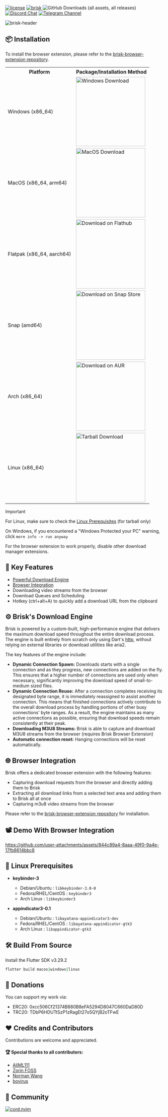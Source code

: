 [![license](https://img.shields.io/github/license/AminBhst/brisk?style=flat-square)](https://github.com/AminBhst/brisk/blob/main/LICENSE)
[![brisk](https://snapcraft.io/brisk/badge.svg)](https://snapcraft.io/brisk)
![GitHub Downloads (all assets, all releases)](https://img.shields.io/github/downloads/AminBhst/brisk/total?style=flat-square)
<a href="https://discord.gg/hGBDWNDHG3"><img alt="Discord Chat" src="https://img.shields.io/discord/1298990692000989225?color=5865F2&label=discord&style=flat-square"></a>
[![Telegram Channel](https://img.shields.io/badge/Channel-Telegram-blue.svg?logo=telegram&style=flat-square)](https://t.me/ryedev)

[//]: # (![Static Badge]&#40;https://img.shields.io/badge/Channel-Youtube-red?style=flat-square&logo=youtube&link=https%3A%2F%2Fwww.youtube.com%2F%40ryedev&#41;)
![brisk-header](https://raw.githubusercontent.com/BrisklyDev/brisk/refs/heads/main/assets/brisk-header.png)


## :package: Installation

To install the browser extension, please refer to the [brisk-browser-extension repository](https://github.com/AminBhst/brisk-browser-extension).

<table>
  <tr>
    <th>Platform</th>
    <th>Package/Installation Method</th>
  </tr>
  <tr>
    <td>Windows (x86_64)</td>
    <td>
      <a href="https://github.com/BrisklyDev/brisk/releases/latest">
        <img width="220" alt="Windows Download" src="https://github.com/BrisklyDev/brisk/blob/main/images/windows-download.png?raw=true">
      </a>
  </tr>
  <tr>
    <td>MacOS (x86_64, arm64)</td>
    <td>
      <a href="https://github.com/BrisklyDev/brisk/releases/latest">
        <img width="220" alt="MacOS Download" src="https://github.com/BrisklyDev/brisk/blob/main/images/macos-download.png?raw=true">
      </a>
    </td>
  </tr>
  <tr>
    <td>Flatpak (x86_64, aarch64)</td>
    <td>
      <a href="https://flathub.org/apps/io.github.BrisklyDev.Brisk">
        <img width="220" alt="Download on Flathub" src="https://github.com/BrisklyDev/brisk/blob/main/images/flathub-download.png?raw=true">
      </a>
    </td>
  </tr>
    <tr>
    <td>Snap (amd64)</td>
    <td>
      <a href="https://snapcraft.io/brisk">
        <img width="220" alt="Download on Snap Store" src="https://github.com/BrisklyDev/brisk/blob/main/images/download-snap.png?raw=true">
      </a>
    </td>
  </tr>
  <tr>
    <td>Arch (x86_64)</td>
    <td>
      <a href="https://aur.archlinux.org/packages/brisk">
        <img width="220" alt="Download on AUR" src="https://github.com/BrisklyDev/brisk/blob/main/images/download-aur.png?raw=true">
      </a>
    </td>
  </tr>
  <tr>
    <td>Linux (x86_64)</td>
    <td>
      <a href="https://github.com/BrisklyDev/brisk/releases/latest">
        <img width="220" alt="Tarball Download" src="https://github.com/BrisklyDev/brisk/blob/main/images/download-linux.png?raw=true">
      </a>
    </td>
  </tr>
</table>

> [!IMPORTANT]
> For Linux, make sure to check the [Linux Prerequisites](#key-linux-prerequisites) (for tarball only)
> 
> On Windows, if you encountered a "Windows Protected your PC" warning, click `more info -> run anyway`
>
> For the browser extension to work properly, disable other download manager extensions.

## :rocket: Key Features

- [Powerful Download Engine](#gear-brisks-download-engine)
- [Browser Integration](#globe_with_meridians-browser-integration)
- Downloading video streams from the browser
- Download Queues and Scheduling
- Hotkey (ctrl+alt+A) to quickly add a download URL from the clipboard

## :gear: Brisk's Download Engine
Brisk is powered by a custom-built, high-performance engine that delivers the maximum download speed throughout the entire download process. The engine is built entirely from scratch only using Dart's [http](https://github.com/dart-lang/http), without relying on external libraries or download utilities like aria2.

The key features of the engine include:
- **Dynamic Connection Spawn:** Downloads starts with a single connection and as they progress, new connections are added on the fly. This ensures that a higher number of connections are used only when necessary, significantly improving the download speed of small-to-medium sized files.
- **Dynamic Connection Reuse:** After a connection completes receiving its designated byte range, it is immediately reassigned to assist another connection. This means that finished connections actively contribute to the overall download process by handling portions of other busy connections' byte ranges. As a result, the engine maintains as many active connections as possible, ensuring that download speeds remain consistently at their peak.
- **Downloading M3U8 Streams:** Brisk is able to capture and download M3U8 streams from the browser (requires Brisk Browser Extension)
- **Automatic connection reset:** Hanging connections will be reset automatically.

## :globe_with_meridians: Browser Integration
Brisk offers a dedicated browser extension with the following features:
- Capturing download requests from the browser and directly adding them to Brisk
- Extracting all download links from a selected text area and adding them to Brisk all at once
- Capturing m3u8 video streams from the browser

Please refer to the [brisk-browser-extension repository](https://github.com/AminBhst/brisk-browser-extension) for installation. 

## :film_projector: Demo With Browser Integration


https://github.com/user-attachments/assets/844c89a4-8aaa-49f0-9a4e-17fb8614bbc8




## :key: Linux Prerequisites

  - **keybinder-3**
     - Debian/Ubuntu : ```libkeybinder-3.0-0```
     - Fedora/RHEL/CentOS : ```keybinder3```
     - Arch Linux : ```libkeybinder3```

  - **appindicator3-0.1**
     - Debian/Ubuntu : ```libayatana-appindicator3-dev```
     - Fedora/RHEL/CentOS : ```libayatana-appindicator-gtk3```
     - Arch Linux : ```libappindicator-gtk3```


## :hammer_and_wrench: Build From Source

Install the Flutter SDK v3.29.2

```bash
flutter build macos|windows|linux
```

## :money_with_wings: Donations
You can support my work via:
- ERC20: 0xcc506Cf21374B880B8eFA5294D8047C660DaD80D
- TRC20: TDbP6HDUTtSzP1zRagEt27o5QYjB2oTFwE

## :heart: Credits and Contributors
Contributions are welcome and appreciated.

#### :trophy: Special thanks to all contributors:
- [AliML111](https://github.com/AliML111)
- [Zorin FOSS](https://github.com/ZorinFoss)
- [Norman Wang](https://github.com/Norman-w)
- [bovirus](https://github.com/bovirus)


## :busts_in_silhouette: Community

  <div><a href="https://discord.gg/hGBDWNDHG3"><img src="https://discord.com/api/guilds/1298990692000989225/widget.png?style=banner2" alt="cord.nvim"/></a></div>

